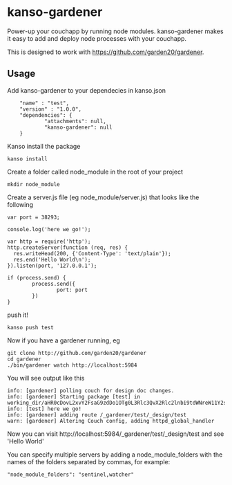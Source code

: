kanso-gardener
===============

Power-up your couchapp by running node modules. kanso-gardener makes it easy to add and deploy node processes with your couchapp.

This is designed to work with https://github.com/garden20/gardener.


Usage
-----

Add kanso-gardener to your dependecies in kanso.json

		"name" : "test",
		"version" : "1.0.0",
        "dependencies": {
                "attachments": null,
                "kanso-gardener": null
        }


Kanso install the package

    kanso install


Create a folder called node_module in the root of your project

    mkdir node_module

Create a server.js file (eg node_module/server.js) that looks like the following

```
var port = 38293;

console.log('here we go!');

var http = require('http');
http.createServer(function (req, res) {
  res.writeHead(200, {'Content-Type': 'text/plain'});
  res.end('Hello World\n');
}).listen(port, '127.0.0.1');

if (process.send) {
        process.send({
                port: port
        })
}
```
push it!

    kanso push test

Now if you have a gardener running, eg

    git clone http://github.com/garden20/gardener
    cd gardener
    ./bin/gardener watch http://localhost:5984


You will see output like this

    info: [gardener] polling couch for design doc changes.
    info: [gardener] Starting package [test] in working_dir/aHR0cDovL2xvY2FsaG9zdDo1OTg0L3Rlc3QvX2Rlc2lnbi9tdWNreW11Y2s=
    info: [test] here we go!
    info: [gardener] adding route /_gardener/test/_design/test
    warn: [gardener] Altering Couch config, adding httpd_global_handler

Now you can visit http://localhost:5984/_gardener/test/_design/test and see 'Hello World'

You can specify multiple servers by adding a node_module_folders with the names of the folders separated by commas, for example: 

    "node_module_folders": "sentinel,watcher"
